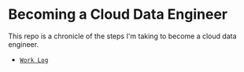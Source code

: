 # Becoming a Cloud Data Engineer

This repo is a chronicle of the steps I'm taking to become a cloud data
engineer.

- [`Work Log`](work-log.md)

